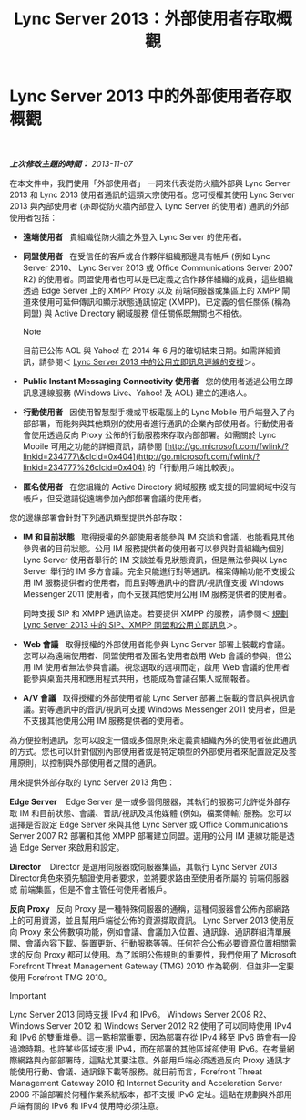 ﻿---
title: Lync Server 2013：外部使用者存取概觀
TOCTitle: 外部使用者存取概觀
ms:assetid: 97aded6c-5fa3-4225-95a6-9ad094d61654
ms:mtpsurl: https://technet.microsoft.com/zh-tw/library/Gg398775(v=OCS.15)
ms:contentKeyID: 49291764
ms.date: 08/10/2015
mtps_version: v=OCS.15
ms.translationtype: HT
---

# Lync Server 2013 中的外部使用者存取概觀

 

_**上次修改主題的時間：** 2013-11-07_

在本文件中，我們使用「外部使用者」 一詞來代表從防火牆外部與 Lync Server 2013 和 Lync 2013 使用者通訊的這類大宗使用者。您可授權其使用 Lync Server 2013 與內部使用者 (亦即從防火牆內部登入 Lync Server 的使用者) 通訊的外部使用者包括：

  - **遠端使用者**   貴組織從防火牆之外登入 Lync Server 的使用者。

  - **同盟使用者**   在受信任的客戶或合作夥伴組織那邊具有帳戶 (例如 Lync Server 2010、 Lync Server 2013 或 Office Communications Server 2007 R2) 的使用者。同盟使用者也可以是已定義之合作夥伴組織的成員，這些組織透過 Edge Server 上的 XMPP Proxy 以及 前端伺服器或集區上的 XMPP 閘道來使用可延伸傳訊和顯示狀態通訊協定 (XMPP)。已定義的信任關係 (稱為同盟) 與 Active Directory 網域服務 信任關係既無關也不相依。
    
    > [!NOTE]  
    > 目前已公佈 AOL 與 Yahoo! 在 2014 年 6 月的確切結束日期。如需詳細資訊，請參閱＜ <a href="lync-server-2013-support-for-public-instant-messenger-connectivity.md">Lync Server 2013 中的公用立即訊息連線的支援</a>＞。
    


  - **Public Instant Messaging Connectivity 使用者**   您的使用者透過公用立即訊息連線服務 (Windows Live、Yahoo\! 及 AOL) 建立的連絡人。

  - **行動使用者**   因使用智慧型手機或平板電腦上的 Lync Mobile 用戶端登入了內部部署，而能夠與其他類別的使用者進行通訊的企業內部使用者。行動使用者會使用透過反向 Proxy 公佈的行動服務來存取內部部署。如需關於 Lync Mobile 可用之功能的詳細資訊，請參閱 [http://go.microsoft.com/fwlink/?linkid=234777\&clcid=0x404](http://go.microsoft.com/fwlink/?linkid=234777%26clcid=0x404) 的「行動用戶端比較表」。

  - **匿名使用者**   在您組織的 Active Directory 網域服務 或支援的同盟網域中沒有帳戶，但受邀請從遠端參加內部部署會議的使用者。

您的邊緣部署會針對下列通訊類型提供外部存取：

  - **IM 和目前狀態**   取得授權的外部使用者能參與 IM 交談和會議，也能看見其他參與者的目前狀態。公用 IM 服務提供者的使用者可以參與對貴組織內個別 Lync Server 使用者舉行的 IM 交談並看見狀態資訊，但是無法參與以 Lync Server 舉行的 IM 多方會議。完全只能進行對等通訊。檔案傳輸功能不支援公用 IM 服務提供者的使用者，而且對等通訊中的音訊/視訊僅支援 Windows Messenger 2011 使用者，而不支援其他使用公用 IM 服務提供者的使用者。
    
    同時支援 SIP 和 XMPP 通訊協定。若要提供 XMPP 的服務，請參閱＜ [規劃 Lync Server 2013 中的 SIP、XMPP 同盟和公用立即訊息](lync-server-2013-planning-for-sip-xmpp-federation-and-public-instant-messaging.md)＞。

  - **Web 會議**   取得授權的外部使用者能參與 Lync Server 部署上裝載的會議。您可以為遠端使用者、同盟使用者及匿名使用者啟用 Web 會議的參與，但公用 IM 使用者無法參與會議。視您選取的選項而定，啟用 Web 會議的使用者能參與桌面共用和應用程式共用，也能成為會議召集人或簡報者。

  - **A/V 會議**   取得授權的外部使用者能 Lync Server 部署上裝載的音訊與視訊會議。對等通訊中的音訊/視訊可支援 Windows Messenger 2011 使用者，但是不支援其他使用公用 IM 服務提供者的使用者。

為方便控制通訊，您可以設定一個或多個原則來定義貴組織內外的使用者彼此通訊的方式。您也可以針對個別內部使用者或是特定類型的外部使用者來配置設定及套用原則，以控制與外部使用者之間的通訊。

用來提供外部存取的 Lync Server 2013 角色：

**Edge Server**    Edge Server 是一或多個伺服器，其執行的服務可允許從外部存取 IM 和目前狀態、會議、音訊/視訊及其他媒體 (例如，檔案傳輸) 服務。您可以選擇是否設定 Edge Server 來與其他 Lync Server 或 Office Communications Server 2007 R2 部署和其他 XMPP 部署建立同盟。選用的公用 IM 連線功能是透過 Edge Server 來啟用和設定。

**Director**    Director 是選用伺服器或伺服器集區，其執行 Lync Server 2013  Director角色來預先驗證使用者要求，並將要求路由至使用者所屬的 前端伺服器或 前端集區，但是不會主管任何使用者帳戶。

**反向 Proxy**   反向 Proxy 是一種特殊伺服器的通稱，這種伺服器會公佈內部網路上的可用資源，並且幫用戶端從公佈的資源擷取資訊。 Lync Server 2013 使用反向 Proxy 來公佈數項功能，例如會議、會議加入位置、通訊錄、通訊群組清單展開、會議內容下載、裝置更新、行動服務等等。任何符合公佈必要資源位置相關需求的反向 Proxy 都可以使用。為了說明公佈規則的重要性，我們使用了 Microsoft Forefront Threat Management Gateway (TMG) 2010 作為範例，但並非一定要使用 Forefront TMG 2010。

> [!IMPORTANT]  
> Lync Server 2013 同時支援 IPv4 和 IPv6。 Windows Server 2008 R2、 Windows Server 2012 和 Windows Server 2012 R2 使用了可以同時使用 IPv4 和 IPv6 的雙重堆疊。這一點相當重要，因為部署在從 IPv4 移至 IPv6 時會有一段過渡時期。也許某些區域支援 IPv4，而在部署的其他區域卻使用 IPv6。在考量網際網路與內部部署時，這點尤其要注意。外部用戶端必須透過反向 Proxy 通訊才能使用行動、會議、通訊錄下載等服務。就目前而言，Forefront Threat Management Gateway 2010 和 Internet Security and Acceleration Server 2006 不論部署於何種作業系統版本，都不支援 IPv6 定址。這點在規劃與外部用戶端有關的 IPv6 和 IPv4 使用時必須注意。


